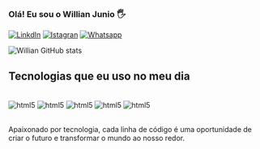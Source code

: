 
### Olá! Eu sou o Willian Junio 🖐️


[![LinkdIn](https://img.shields.io/badge/LinkedIn-0077B5?style=for-the-badge&logo=linkedin&logoColor=white)](https://www.linkedin.com/in/willian-junio-830694281/)
[![Istagran](https://img.shields.io/badge/Instagram-E4405F?style=for-the-badge&logo=instagram&logoColor=white)](https://www.instagram.com/willianjcss?igsh=NzVhdjI3M3J6eDI2)
[![Whatsapp](https://img.shields.io/badge/WhatsApp-25D366?style=for-the-badge&logo=whatsapp&logoColor=white)](https://api.whatsapp.com/send?phone=61998523515&text=Olá)

![Willian GitHub stats](https://github-readme-stats.vercel.app/api?username=Willianjcss&show_icons=true&theme=dracula)


## Tecnologias que eu uso no meu dia

<div style="display: inline_block"><br/>
    <img align="center" alt="html5" src="https://img.shields.io/badge/HTML5-E34F26?style=for-the-badge&logo=html5&logoColor=white">
    <img align="center" alt="html5" src="https://img.shields.io/badge/CSS3-1572B6?style=for-the-badge&logo=css3&logoColor=white">
    <img align="center" alt="html5" src="https://img.shields.io/badge/MySQL-00000F?style=for-the-badge&logo=mysql&logoColor=white">
    <img align="center" alt="html5" src="https://img.shields.io/badge/Python-3776AB?style=for-the-badge&logo=python&logoColor=white">
    <img align="center" alt="html5" src="https://img.shields.io/badge/Java-ED8B00?style=for-the-badge&logo=openjdk&logoColor=white">
</div><br/>


Apaixonado por tecnologia, cada linha de código é uma oportunidade de criar o futuro e transformar o mundo ao nosso redor.

